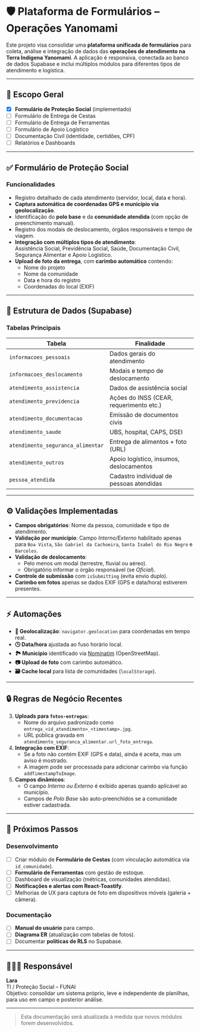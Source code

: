 
# 🛡️ Plataforma de Formulários – Operações Yanomami

Este projeto visa consolidar uma **plataforma unificada de formulários** para coleta, análise e integração de dados das **operações de atendimento na Terra Indígena Yanomami**. A aplicação é responsiva, conectada ao banco de dados Supabase e inclui múltiplos módulos para diferentes tipos de atendimento e logística.

---

## 📌 Escopo Geral

- [x] **Formulário de Proteção Social** (implementado)
- [ ] Formulário de Entrega de Cestas
- [ ] Formulário de Entrega de Ferramentas
- [ ] Formulário de Apoio Logístico
- [ ] Documentação Civil (identidade, certidões, CPF)
- [ ] Relatórios e Dashboards

---

## ✅ Formulário de Proteção Social

### Funcionalidades
- Registro detalhado de cada atendimento (servidor, local, data e hora).
- **Captura automática de coordenadas GPS e município via geolocalização**.
- Identificação do **polo base** e da **comunidade atendida** (com opção de preenchimento manual).
- Registro dos modais de deslocamento, órgãos responsáveis e tempo de viagem.
- **Integração com múltiplos tipos de atendimento**:  
  Assistência Social, Previdência Social, Saúde, Documentação Civil, Segurança Alimentar e Apoio Logístico.
- **Upload de foto da entrega**, com **carimbo automático** contendo:
  - Nome do projeto
  - Nome da comunidade
  - Data e hora do registro
  - Coordenadas do local (EXIF)

---

## 🧩 Estrutura de Dados (Supabase)

### Tabelas Principais

| Tabela                         | Finalidade                                   |
|-------------------------------|----------------------------------------------|
| `informacoes_pessoais`        | Dados gerais do atendimento                  |
| `informacoes_deslocamento`    | Modais e tempo de deslocamento               |
| `atendimento_assistencia`     | Dados de assistência social                  |
| `atendimento_previdencia`     | Ações do INSS (CEAR, requerimento etc.)      |
| `atendimento_documentacao`    | Emissão de documentos civis                  |
| `atendimento_saude`           | UBS, hospital, CAPS, DSEI                    |
| `atendimento_seguranca_alimentar` | Entrega de alimentos + foto (URL)      |
| `atendimento_outros`          | Apoio logístico, insumos, deslocamentos      |
| `pessoa_atendida`             | Cadastro individual de pessoas atendidas     |

---

## ⚙️ Validações Implementadas

- **Campos obrigatórios**: Nome da pessoa, comunidade e tipo de atendimento.
- **Validação por município**: Campo *Interno/Externo* habilitado apenas para `Boa Vista`, `São Gabriel da Cachoeira`, `Santa Isabel do Rio Negro` e `Barcelos`.
- **Validação de deslocamento**:
  - Pelo menos um modal (terrestre, fluvial ou aéreo).
  - Obrigatório informar o órgão responsável (se *Oficial*).
- **Controle de submissão** com `isSubmitting` (evita envio duplo).
- **Carimbo em fotos** apenas se dados EXIF (GPS e data/hora) estiverem presentes.

---

## ⚡ Automações

- **📍 Geolocalização**: `navigator.geolocation` para coordenadas em tempo real.
- **🕓 Data/hora** ajustada ao fuso horário local.
- **🏞️ Município** identificado via [Nominatim](https://nominatim.org/) (OpenStreetMap).
- **📷 Upload de foto** com carimbo automático.
- **🗃️ Cache local** para lista de comunidades (`localStorage`).

---

## 🔒 Regras de Negócio Recentes


3. **Uploads para `fotos-entregas`**:
   - Nome do arquivo padronizado como `entrega_<id_atendimento>_<timestamp>.jpg`.
   - URL pública gravada em `atendimento_seguranca_alimentar.url_foto_entrega`.
4. **Integração com EXIF**:
   - Se a foto não contém EXIF (GPS e data), ainda é aceita, mas um aviso é mostrado.
   - A imagem pode ser processada para adicionar carimbo via função `addTimestampToImage`.
5. **Campos dinâmicos**:
   - O campo *Interno ou Externo* é exibido apenas quando aplicável ao município.
   - Campos de *Polo Base* são auto-preenchidos se a comunidade estiver cadastrada.

---

## 🚧 Próximos Passos

### Desenvolvimento
- [ ] Criar módulo de **Formulário de Cestas** (com vinculação automática via `id_comunidade`).
- [ ] **Formulário de Ferramentas** com gestão de estoque.
- [ ] Dashboard de visualização (métricas, comunidades atendidas).
- [ ] **Notificações e alertas com React-Toastify**.
- [ ] Melhorias de UX para captura de foto em dispositivos móveis (galeria + câmera).

### Documentação
- [ ] **Manual do usuário** para campo.
- [ ] **Diagrama ER** (atualização com tabelas de fotos).
- [ ] Documentar **políticas de RLS** no Supabase.

---

## 👩🏾‍💻 Responsável

**Lara**  
TI / Proteção Social – FUNAI  
Objetivo: consolidar um sistema próprio, leve e independente de planilhas, para uso em campo e posterior análise.

---

> Esta documentação será atualizada à medida que novos módulos forem desenvolvidos.
